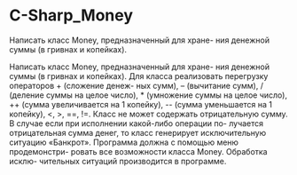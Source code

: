 # C-Sharp_Money
Написать класс Money, предназначенный для хране- ния денежной суммы (в гривнах и копейках).

Написать класс Money, предназначенный для хране-
ния денежной суммы (в гривнах и копейках). Для класса
реализовать перегрузку операторов + (сложение денеж-
ных сумм), – (вычитание сумм), / (деление суммы на целое
число), * (умножение суммы на целое число), ++ (сумма
увеличивается на 1 копейку), -- (сумма уменьшается на
1 копейку), <, >, ==, !=.
Класс не может содержать отрицательную сумму.
В случае если при исполнении какой-либо операции по-
лучается отрицательная сумма денег, то класс генерирует
исключительную ситуацию «Банкрот».
Программа должна с помощью меню продемонстри-
ровать все возможности класса Money. Обработка исклю-
чительных ситуаций производится в программе.
